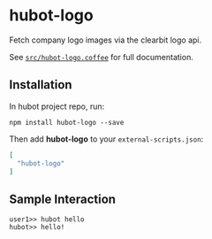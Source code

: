 # hubot-logo

Fetch company logo images via the clearbit logo api.

See [`src/hubot-logo.coffee`](src/hubot-logo.coffee) for full documentation.

## Installation

In hubot project repo, run:

`npm install hubot-logo --save`

Then add **hubot-logo** to your `external-scripts.json`:

```json
[
  "hubot-logo"
]
```

## Sample Interaction

```
user1>> hubot hello
hubot>> hello!
```
